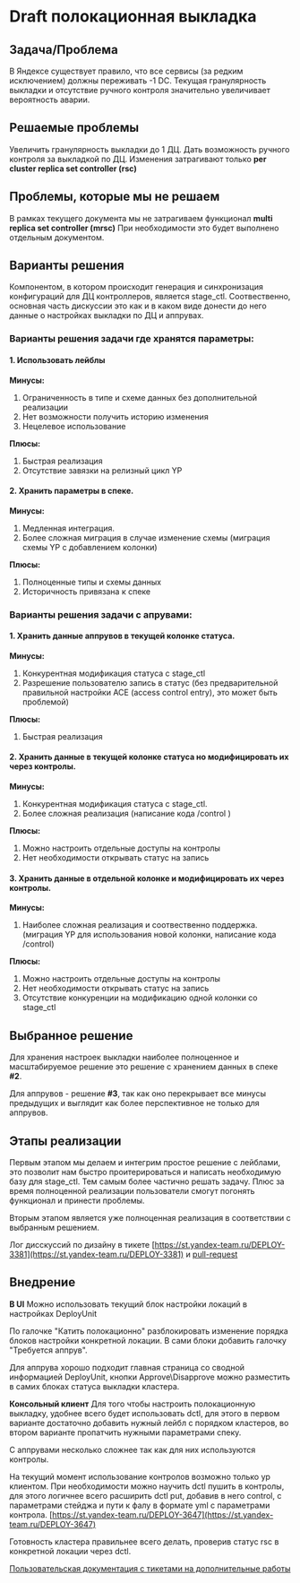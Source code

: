 # Draft полокационная выкладка

## Задача/Проблема
В Яндексе существует правило, что все сервисы (за редким исключением) должны переживать -1 DC.
Текущая гранулярность выкладки и отсутствие ручного контроля значительно увеличивает вероятность аварии.

## Решаемые проблемы
Увеличить гранулярность выкладки до 1 ДЦ.
Дать возможность ручного контроля за выкладкой по ДЦ.
Изменения затрагивают только **per cluster replica set controller (rsc)**

## Проблемы, которые мы не решаем
В рамках текущего документа мы не затрагиваем функционал **multi replica set controller (mrsc)**
При необходимости это будет выполнено отдельным документом.

## Варианты решения
Компонентом, в котором происходит генерация и синхронизация конфигураций для ДЦ контроллеров, является stage_ctl.
Соотвественно, основная часть дискуссии это как и в каком виде донести до него данные о настройках выкладки по ДЦ и аппрувах.

### Варианты решения задачи где хранятся параметры:
#### 1. Использовать лейблы
**Минусы:**

1. Ограниченность в типе и схеме данных без дополнительной реализации
1. Нет возможности получить историю изменения
1. Нецелевое использование

**Плюсы:**

1. Быстрая реализация
1. Отсутствие завязки на релизный цикл YP

#### 2. Хранить параметры в спеке.
**Минусы:**

1. Медленная интеграция.
1. Более сложная миграция в случае изменение схемы (миграция схемы YP с добавлением колонки)

**Плюсы:**

1. Полноценные типы и схемы данных
1. Историчность привязана к спеке

### Варианты решения задачи с апрувами:
#### 1. Хранить данные аппрувов в текущей колонке статуса.
**Минусы:**

1. Конкурентная модификация статуса с stage_ctl
1. Разрешение пользователю запись в статус (без предварительной правильной настройки ACE (access control entry), это может быть проблемой)

**Плюсы:**

1. Быстрая реализация

#### 2. Хранить данные в текущей колонке статуса но модифицировать их через контролы.
**Минусы:**

1. Конкурентная модификация статуса с stage_ctl.
1. Более сложная реализация (написание кода /control )

**Плюсы:**

1. Можно настроить отдельные доступы на контролы
1. Нет необходимости открывать статус на запись

#### 3. Хранить данные в отдельной колонке и модифицировать их через контролы.
**Минусы:**

1. Наиболее сложная реализация и соотвественно поддержка. (миграция YP для использования новой колонки, написание кода /control)

**Плюсы:**

1. Можно настроить отдельные доступы на контролы
1. Нет необходимости открывать статус на запись
1. Отсутствие конкуренции на модификацию одной колонки со stage_ctl

## Выбранное решение
Для хранения настроек выкладки наиболее полноценное и масштабируемое решение это решение с хранением данных в спеке **#2**.

Для аппрувов - решение **#3**, так как оно перекрывает все минусы предыдущих и выглядит как более перспективное не только для аппрувов.

## Этапы реализации
Первым этапом мы делаем и интегрим простое решение с лейблами, это позволит нам быстро проитерироваться и написать необходимую базу для stage_ctl. Тем самым более частично решать задачу.
Плюс за время полноценной реализации пользователи смогут погонять функционал и принести проблемы.

Вторым этапом является уже полноценная реализация в соответствии с выбранным решением.

Лог дисскуссий по дизайну в тикете [https://st.yandex-team.ru/DEPLOY-3381](https://st.yandex-team.ru/DEPLOY-3381) и  [pull-request](https://a.yandex-team.ru/review/1466544/details)

## Внедрение
**В UI**
Можно использовать текущий блок настройки локаций в настройках DeployUnit

По галочке "Катить полокационно" разблокировать изменение порядка блоков настройки конкретной локации. В сами блоки добавить галочку "Требуется аппрув".

Для аппрува хорошо подходит главная страница со сводной информацией DeployUnit, кнопки Approve\Disapprove можно разместить в самих блоках статуса выкладки кластера.

**Консольный клиент**
Для того чтобы настроить полокационную выкладку, удобнее всего будет использовать dctl, для этого в первом варианте достаточно добавить нужный лейбл с порядком кластеров, во втором варианте пропатчить нужными параметрами спеку.

С аппрувами несколько сложнее так как для них используются контролы.

На текущий момент использование контролов возможно только yp клиентом. При необходимости можно научить dctl пушить в контролы, для этого логичнее всего расширить dctl put, добавив в него control, с параметрами стейджа и пути к фалу в формате yml с параметрами контрола. [https://st.yandex-team.ru/DEPLOY-3647](https://st.yandex-team.ru/DEPLOY-3647)

Готовность кластера правильнее всего делать, проверив статус rsc в конкретной локации через dctl.

[Пользовательская документация с тикетами на дополнительные работы](perlocation.md)


